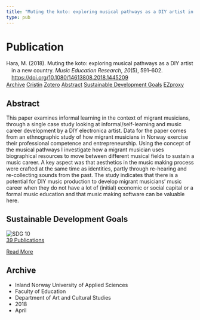 ```yaml
---
title: "Muting the koto: exploring musical pathways as a DIY artist in a new country"
type: pub
---
```

<h1>Publication</h1>
<article id="csl-bib-container-UVUUQVCS" class="csl-bib-container">
  <div class="csl-bib-body" style="line-height: 1.35; padding-left: 1em; text-indent:-1em;">
  <div class="csl-entry">Hara, M. (2018). Muting the koto: exploring musical pathways as a DIY artist in a new country. <i>Music Education Research</i>, <i>20</i>(5), 591&#x2013;602. <a href="https://doi.org/10.1080/14613808.2018.1445209">https://doi.org/10.1080/14613808.2018.1445209</a></div>
</div>
  <div class="csl-bib-buttons">
    <a href="#taxonomy-article-UVUUQVCS" class="csl-bib-button">Archive</a>
    <a href="https://app.cristin.no/results/show.jsf?id=1577687" alt="Cristin URL" class="csl-bib-button">Cristin</a>
    <a href="http://zotero.org/groups/5022929/items/UVUUQVCS" alt="Zotero URL" class="csl-bib-button">Zotero</a>
    <a href="#abstract-article-UVUUQVCS" class="csl-bib-button">Abstract</a>
    <a href="#sdg-article-UVUUQVCS" class="csl-bib-button">Sustainable Development Goals</a>
    <a href="http://ezproxy.inn.no/login?url=https://doi.org/10.1080/14613808.2018.1445209" class="csl-bib-button">EZproxy</a>
  </div>
  <div id="csl-bib-meta-container-UVUUQVCS"></div>
</article>
<div id="csl-bib-meta-UVUUQVCS" class="csl-bib-meta">
  <article id="abstract-article-UVUUQVCS" class="abstract-article">
    <h1>Abstract</h1>
    This paper examines informal learning in the context of migrant musicians, through a single case study looking at informal/self-learning and music career development by a DIY electronica artist. Data for the paper comes from an ethnographic study of how migrant musicians in Norway exercise their professional competence and entrepreneurship. Using the concept of the musical pathways I investigate how a migrant musician uses biographical resources to move between different musical fields to sustain a music career. A key aspect was that aesthetics in the music making process were crafted at the same time as identities, partly through re-hearing and re-collecting sounds from the past. The study indicates that there is a potential for DIY music production to develop migrant musicians’ music career when they do not have a lot of (initial) economic or social capital or a formal music education and that music making software can be valuable here.
  </article>
  <article id="sdg-article-UVUUQVCS" class="sdg-article">
    <h1>Sustainable Development Goals</h1>
    <div class="sdg-container"><div id="sdg10" class="sdg">
<img src="{{< params subfolder >}}images/sdg/sdg10_en.png" class="image" alt="SDG 10">
<div class="sdg-overlay">
<a href="{{< params subfolder >}}en/archive/?sdg=10#archive" class="sdg-publication-count"><span>39</span> Publications</a>
<p><a href="https://sdgs.un.org/goals/goal10" class="sdg-read-more">Read More</a></p>
</div>
</div></div>
  </article>
  <article id="taxonomy-article-UVUUQVCS" class="taxonomy-article">
    <h1>Archive</h1>
    <ul>
      <li>Inland Norway University of Applied Sciences</li>
      <li>Faculty of Education</li>
      <li>Department of Art and Cultural Studies</li>
      <li>2018</li>
      <li>April</li>
    </ul>
  </article>
</div>
